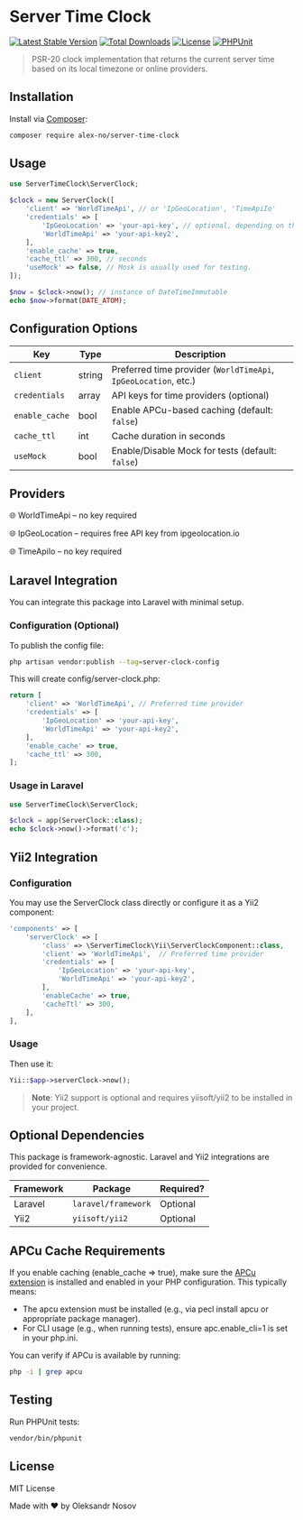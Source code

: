 # Server Time Clock

[![Latest Stable Version](https://poser.pugx.org/alex-no/server-time-clock/v/stable)](https://packagist.org/packages/alex-no/server-time-clock)
[![Total Downloads](https://poser.pugx.org/alex-no/server-time-clock/downloads)](https://packagist.org/packages/alex-no/server-time-clock)
[![License](https://poser.pugx.org/alex-no/server-time-clock/license)](https://packagist.org/packages/alex-no/server-time-clock)
[![PHPUnit](https://github.com/alex-no/server-time-clock/actions/workflows/phpunit.yml/badge.svg)](https://github.com/alex-no/server-time-clock/actions)

> PSR-20 clock implementation that returns the current server time based on its local timezone or online providers.

## Installation

Install via [Composer](https://getcomposer.org):

```bash
composer require alex-no/server-time-clock
```

## Usage
```php
use ServerTimeClock\ServerClock;

$clock = new ServerClock([
    'client' => 'WorldTimeApi', // or 'IpGeoLocation', 'TimeApiIo'
    'credentials' => [
        'IpGeoLocation' => 'your-api-key', // optional, depending on the provider
        'WorldTimeApi' => 'your-api-key2',
    ],
    'enable_cache' => true,
    'cache_ttl' => 300, // seconds
    'useMock' => false, // Mosk is usually used for testing.
]);

$now = $clock->now(); // instance of DateTimeImmutable
echo $now->format(DATE_ATOM);
```

## Configuration Options

| Key            | Type   | Description                                                     |
| -------------- | ------ | --------------------------------------------------------------- |
| `client`       | string | Preferred time provider (`WorldTimeApi`, `IpGeoLocation`, etc.) |
| `credentials`  | array  | API keys for time providers (optional)                          |
| `enable_cache` | bool   | Enable APCu-based caching (default: `false`)                    |
| `cache_ttl`    | int    | Cache duration in seconds                                       |
| `useMock`      | bool   | Enable/Disable Mock for tests (default: `false`)                |


## Providers

🌐 WorldTimeApi – no key required

🌐 IpGeoLocation – requires free API key from ipgeolocation.io

🌐 TimeApiIo – no key required

## Laravel Integration

You can integrate this package into Laravel with minimal setup.

### Configuration (Optional)

To publish the config file:

```bash
php artisan vendor:publish --tag=server-clock-config
```

This will create config/server-clock.php:

```php
return [
    'client' => 'WorldTimeApi', // Preferred time provider
    'credentials' => [
        'IpGeoLocation' => 'your-api-key',
        'WorldTimeApi' => 'your-api-key2',
    ],
    'enable_cache' => true,
    'cache_ttl' => 300,
];
```

### Usage in Laravel

```php
use ServerTimeClock\ServerClock;

$clock = app(ServerClock::class);
echo $clock->now()->format('c');
```

## Yii2 Integration

### Configuration
You may use the ServerClock class directly or configure it as a Yii2 component:

```php
'components' => [
    'serverClock' => [
        'class' => \ServerTimeClock\Yii\ServerClockComponent::class,
        'client' => 'WorldTimeApi',  // Preferred time provider
        'credentials' => [
            'IpGeoLocation' => 'your-api-key',
            'WorldTimeApi' => 'your-api-key2',
        ],
        'enableCache' => true,
        'cacheTtl' => 300,
    ],
],
```

### Usage
Then use it:

```php
Yii::$app->serverClock->now();
```

> **Note**: Yii2 support is optional and requires yiisoft/yii2 to be installed in your project.

## Optional Dependencies

This package is framework-agnostic. Laravel and Yii2 integrations are provided for convenience.

| Framework | Package                    | Required? |
|-----------|----------------------------|-----------|
| Laravel   | `laravel/framework`        | Optional  |
| Yii2      | `yiisoft/yii2`             | Optional  |

## APCu Cache Requirements

If you enable caching (enable_cache => true), make sure the [APCu extension](https://www.php.net/manual/en/book.apcu.php) is installed and enabled in your PHP configuration. This typically means:

 *  The apcu extension must be installed (e.g., via pecl install apcu or appropriate package manager).
 *  For CLI usage (e.g., when running tests), ensure apc.enable_cli=1 is set in your php.ini.

You can verify if APCu is available by running:
```bash
php -i | grep apcu
```

## Testing
Run PHPUnit tests:
```bash
vendor/bin/phpunit
```

## License

MIT License

Made with ❤️ by Oleksandr Nosov